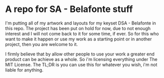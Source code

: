 # A repo for SA - Belafonte stuff
I'm putting all of my artwork and layouts for my keyset DSA - Belafonte in this repo. 
The project has been put on hold for now, due to not enough interest and I will not come back to it for some time, if ever. 
So for this who want to make it happen or use my work as a starting point or in another project, then you are welcome to it. 

I firmly believe that by allow other people to use your work a greater end product can be achieve as a whole. So i'm licensing everything under The MIT License. The TL;DR is you can use this for whatever you wish, i'm not liable for anything. 
